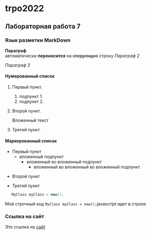 trpo2022
============

Лабораторная работа 7
------------------------

### Язык разметки MarkDown

**Параграф**  
aвтоматически __переносится__ на ~~следующую~~ строку
*Параграф 2*

_Параграф 3_

#### Нумерованный список

1. Первый пункт.
   1. подпункт 1.
   1. подпункт 2.
1. Второй пункт.

   Вложенный текст
   
3. Третий пункт.

#### Маркерованный список

* Первый пункт
   * вложенный подпункт 
      - вложенный во вложенный подпункт
         - вложенный во вложенный во вложенный подпункт  
- Второй пункт
+ Третий пункт

```c#
   MyClass myClass = new();
```

Мой строчный код `MyClass myClass = new();`javascript идет в строке

### Ссылка на сайт 

Это ссылка на [сайт](https://rsu.edu.ru "Сайт университета")
